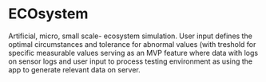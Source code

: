 # ECOsystem
Artificial, micro, small scale- ecosystem simulation. User input defines the optimal circumstances and tolerance for abnormal values (with treshold for specific measurable values serving as an MVP feature where data with logs on sensor logs and user input to process testing environment as using the app to generate relevant data on server.
